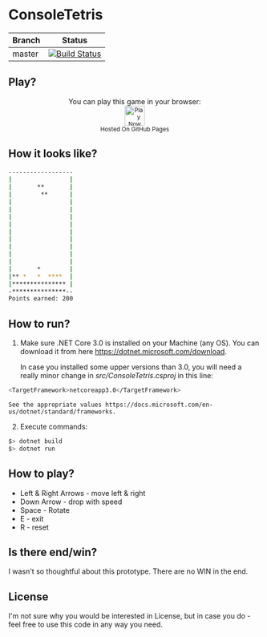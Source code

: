 # ConsoleTetris

|Branch      |Status   |
|------------|---------|
|master      | [![Build Status](https://api.travis-ci.com/optiklab/ConsoleTetris.svg?branch=main)](https://api.travis-ci.com/optiklab/ConsoleTetris.svg?branch=main) |

## Play?

<p align="center">
	You can play this game in your browser:
	<br />
	<a href="https://optiklab.github.io/ConsoleTetris" alt="Play Now">
		<sub><img height="40"src="../.github/resources/play-badge.svg" alt="Play Now"></sub>
	</a>
	<br />
	<sup>Hosted On GitHub Pages</sup>
</p>

## How it looks like?

```bash
------------------
|                |
|       **       |
|        **      |
|                |
|                |
|                |
|                |
|                |
|                |
|                |
|                |
|                |
|       *        |
|** *   *  ****  |
|*************** |
-***************--
Points earned: 200
```

## How to run?

1. Make sure .NET Core 3.0 is installed on your Machine (any OS).
   You can download it from here https://dotnet.microsoft.com/download.
   
   In case you installed some upper versions than 3.0, you will need a really minor change in *src/ConsoleTetris.csproj* in this line:
```bash
<TargetFramework>netcoreapp3.0</TargetFramework>
```
    See the appropriate values https://docs.microsoft.com/en-us/dotnet/standard/frameworks.    

2. Execute commands:
```bash
$> dotnet build
$> dotnet run
```

## How to play?

* Left & Right Arrows - move left & right
* Down Arrow - drop with speed
* Space - Rotate
* E - exit
* R - reset

## Is there end/win?

I wasn't so thoughtful about this prototype. There are no WIN in the end.


## License

I'm not sure why you would be interested in License, but in case you do - feel free to use this code in any way you need.
